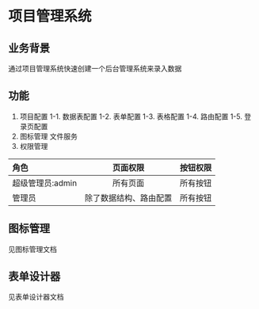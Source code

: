 # 项目管理系统

## 业务背景
 通过项目管理系统快速创建一个后台管理系统来录入数据

## 功能
1. 项目配置
  1-1. 数据表配置
  1-2. 表单配置
  1-3. 表格配置
  1-4. 路由配置
  1-5. 登录页配置
2. 图标管理
文件服务
3. 权限管理

| 角色      | 页面权限 | 按钮权限     |
| :---        |    :----:   |          ---: |
| 超级管理员:admin      | 所有页面       | 所有按钮   |
| 管理员   | 除了数据结构、路由配置        | 所有按钮      |

## 图标管理
见图标管理文档

## 表单设计器
见表单设计器文档